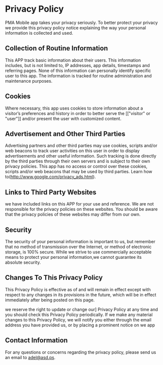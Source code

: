# Privacy Policy

PMA Mobile app takes your privacy seriously. To better protect your privacy we provide this privacy policy notice explaining the way your personal information is collected and used.


## Collection of Routine Information

This APP track basic information about their users. This information includes, but is not limited to, IP addresses, app details, timestamps and referring pages. None of this information can personally identify specific user to this app. The information is tracked for routine administration and maintenance purposes.


## Cookies

Where necessary, this app uses cookies to store information about a visitor’s preferences and history in order to better serve the [["visitor" or "user"]] and/or present the user with customized content.


## Advertisement and Other Third Parties

Advertising partners and other third parties may use cookies, scripts and/or web beacons to track user activities on this user in order to display advertisements and other useful information. Such tracking is done directly by the third parties through their own servers and is subject to their own privacy policies. This app has no access or control over these cookies, scripts and/or web beacons that may be used by third parties. Learn how to(http://www.google.com/privacy_ads.html).


## Links to Third Party Websites

we have included links on this APP for your use and reference. We are not responsible for the privacy policies on these websites. You should be aware that the privacy policies of these websites may differ from our own.


## Security

The security of your personal information is important to us, but remember that no method of transmission over the Internet, or method of electronic storage, is 100% secure. While we strive to use commercially acceptable means to protect your personal information,we cannot guarantee its absolute security.


## Changes To This Privacy Policy

This Privacy Policy is effective as of and will remain in effect except with respect to any changes in its provisions in the future, which will be in effect immediately after being posted on this page.

we reserve the right to update or change our] Privacy Policy at any time and you should check this Privacy Policy periodically. If we make any material changes to this Privacy Policy, we will notify you either through the email address you have provided us, or by placing a prominent notice on we app


## Contact Information

For any questions or concerns regarding the privacy policy, please send us an email to adel@asd.ps.
